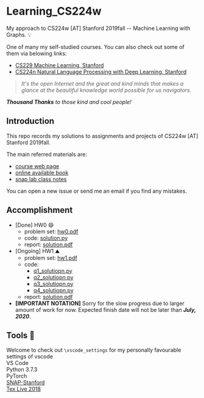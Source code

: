 # Learning_CS224w
My approach to CS224w [AT] Stanford 2019fall -- Machine Learning with Graphs. 💡

One of many my self-studied courses. You can also check out some of them via belowing links:
- [CS229 Machine Learning, Stanford](https://github.com/LFhase/CS229)
- [CS224n Natural Language Processing with Deep Learning, Stanford](https://github.com/LFhase/Learning_CS224n)

> *It's the open Internet and the great and kind minds that makes a glance at the beautiful knowledge world possible for us navigators.*

***Thousand Thanks** to those kind and cool people!*

## Introduction 
This repo records my solutions to assignments and projects of CS224w [AT] Stanford 2019fall. <br>

The main referred materials are:
- [course web page](http://web.stanford.edu/class/cs224w/index.html#content)
- [online available book](http://www.cs.cornell.edu/home/kleinber/networks-book/)
- [snap lab class notes](https://snap-stanford.github.io/cs224w-notes/)

You can open a new issue or send me an email if you find any mistakes.

## Accomplishment 
- [Done] HW0 😄
    - problem set: [hw0.pdf](https://github.com/LFhase/Learning_CS224w/tree/master/Homework/HW0/hw0.pdf)
    - code: [solution.py](https://github.com/LFhase/Learning_CS224w/tree/master/Homework/HW0/solution.py)
    - report: [solution.pdf](https://github.com/LFhase/Learning_CS224w/tree/master/Homework/HW0/solution.pdf)
- [Ongoing] HW1 ⛰️
    - problem set: [hw1.pdf](https://github.com/LFhase/Learning_CS224w/tree/master/Homework/HW1/hw1.pdf)
    - code: 
        - [q1_solutiopn.py](https://github.com/LFhase/Learning_CS224w/tree/master/Homework/HW1/q1_solution.py)
        - [q2_solutiopn.py](https://github.com/LFhase/Learning_CS224w/tree/master/Homework/HW1/q2_solution.py)
        - [q3_solutiopn.py](https://github.com/LFhase/Learning_CS224w/tree/master/Homework/HW1/q3_solution.py)
        - [q4_solutiopn.py](https://github.com/LFhase/Learning_CS224w/tree/master/Homework/HW1/q4_solution.py)
    - report: [solution.pdf](https://github.com/LFhase/Learning_CS224w/tree/master/Homework/HW1/solution.pdf)
- **[IMPORTANT NOTATION]** Sorry for the slow progress due to larger amount of work for now. Expected finish date will not be later than ***July, 2020***.

## Tools 🔨
Welcome to check out `\vscode_settings` for my personally favourable settings of vscode <br> 
VS Code <br>
Python 3.7.3 <br>
PyTorch <br>
[SNAP-Stanford](http://snap.stanford.edu/snappy/) <br>
[Tex Live 2018](http://www.tug.org/texlive/windows.html) 
